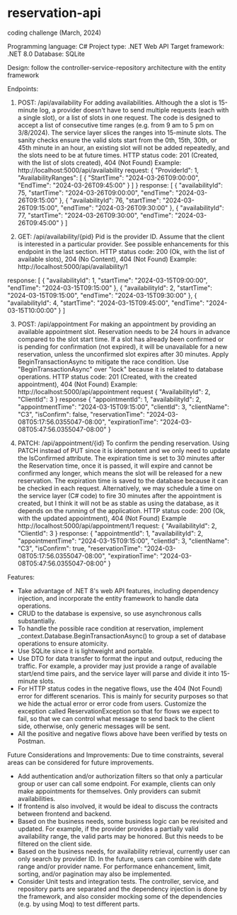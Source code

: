 # reservation-api

coding challenge (March, 2024)

Programming language: C#
Project type: .NET Web API
Target framework: .NET 8.0
Database: SQLite

Design:
follow the controller-service-repository architecture with the entity framework

Endpoints:
1. POST:  /api/availability
For adding availabilities. Although the a slot is 15-minute log, a provider doesn't have to send multiple requests (each with a single slot), or a list of slots in one request. The code is designed to accept a list of consecutive time ranges (e.g. from 9 am to 5 pm on 3/8/2024). The service layer slices the ranges into 15-minute slots. The sanity checks ensure the valid slots start from the 0th, 15th, 30th, or 45th minute in an hour, an existing slot will not be added repeatedly, and the slots need to be at future times.
HTTP status code: 201 (Created, with the list of slots created), 404 (Not Found)
Example:
http://localhost:5000/api/availability
request:
{
  "ProviderId": 1,
  "AvailabilityRanges": [
    {
      "StartTime": "2024-03-26T09:00:00",
      "EndTime": "2024-03-26T09:45:00"
    }
  ]
}
response:
[
    {
        "availabilityId": 75,
        "startTime": "2024-03-26T09:00:00",
        "endTime": "2024-03-26T09:15:00"
    },
    {
        "availabilityId": 76,
        "startTime": "2024-03-26T09:15:00",
        "endTime": "2024-03-26T09:30:00"
    },
    {
        "availabilityId": 77,
        "startTime": "2024-03-26T09:30:00",
        "endTime": "2024-03-26T09:45:00"
    }
]

2. GET:   /api/availability/{pid}
Pid is the provider ID. Assume that the client is interested in a particular provider. See possible enhancements for this endpoint in the last section.
HTTP status code: 200 (Ok, with the list of available slots), 204 (No Content), 404 (Not Found)
Example:
http://localhost:5000/api/availability/1

response:
[
    {
        "availabilityId": 1,
        "startTime": "2024-03-15T09:00:00",
        "endTime": "2024-03-15T09:15:00"
    },
    {
        "availabilityId": 2,
        "startTime": "2024-03-15T09:15:00",
        "endTime": "2024-03-15T09:30:00"
    },
    {
        "availabilityId": 4,
        "startTime": "2024-03-15T09:45:00",
        "endTime": "2024-03-15T10:00:00"
    }
]

3. POST:  /api/appointment
For making an appointment by providing an available appointment slot. Reservation needs to be 24 hours in advance compared to the slot start time. If a slot has already been confirmed or is pending for confirmation (not expired), it will be unavailable for a new reservation, unless the unconfirmed slot expires after 30 minutes. Apply BeginTransactionAsync to mitigate the race condition. Use "BeginTransactionAsync" over "lock" because it is related to database operations.
HTTP status code: 201 (Created, with the created appointment), 404 (Not Found)
Example:
http://localhost:5000/api/appointment
request
{
  "AvailabilityId": 2,
  "ClientId": 3
}
response
{
    "appointmentId": 1,
    "availabilityId": 2,
    "appointmentTime": "2024-03-15T09:15:00",
    "clientId": 3,
    "clientName": "C3",
    "isConfirm": false,
    "reservationTime": "2024-03-08T05:17:56.0355047-08:00",
    "expirationTime": "2024-03-08T05:47:56.0355047-08:00"
}

4. PATCH: /api/appointment/{id}
To confirm the pending reservation. Using PATCH instead of PUT since it is idempotent and we only need to update the IsConfirmed attribute. The expiration time is set to 30 minutes after the Reservation time, once it is passed, it will expire and cannot be confirmed any longer, which means the slot will be released for a new reservation. The expiration time is saved to the database because it can be checked in each request. Alternatively, we may schedule a time on the service layer (C# code) to fire 30 minutes after the appointment is created, but I think it will not be as stable as using the database, as it depends on the running of the application.
HTTP status code: 200 (Ok, with the updated appointment), 404 (Not Found)
Example
http://localhost:5000/api/appointment/1
request:
{
  "AvailabilityId": 2,
  "ClientId": 3
}
response:
{
    "appointmentId": 1,
    "availabilityId": 2,
    "appointmentTime": "2024-03-15T09:15:00",
    "clientId": 3,
    "clientName": "C3",
    "isConfirm": true,
    "reservationTime": "2024-03-08T05:17:56.0355047-08:00",
    "expirationTime": "2024-03-08T05:47:56.0355047-08:00"
}

Features:
- Take advantage of .NET 8's web API features, including dependency injection, and incorporate the entity framework to handle data operations.
- CRUD to the database is expensive, so use asynchronous calls substantially.
- To handle the possible race condition at reservation, implement _context.Database.BeginTransactionAsync() to group a set of database operations to ensure atomicity.
- Use SQLite since it is lightweight and portable.
- Use DTO for data transfer to format the input and output, reducing the traffic. For example, a provider may just provide a range of available start/end time pairs, and the service layer will parse and divide it into 15-minute slots.
- For HTTP status codes in the negative flows, use the 404 (Not Found) error for different scenarios. This is mainly for security purposes so that we hide the actual error or error code from users. Customize the exception called ReservationException so that for flows we expect to fail, so that we can control what message to send back to the client side, otherwise, only generic messages will be sent.
- All the positive and negative flows above have been verified by tests on Postman.


Future Considerations and Improvements:
Due to time constraints, several areas can be considered for future improvements.
- Add authentication and/or authorization filters so that only a particular group or user can call some endpoint. For example, clients can only make appointments for themselves. Only providers can submit availabilities.
- If frontend is also involved, it would be ideal to discuss the contracts between frontend and backend.
- Based on the business needs, some business logic can be revisited and updated. For example, if the provider provides a partially valid availability range, the valid parts may be honored. But this needs to be filtered on the client side. 
- Based on the business needs, for availability retrieval, currently user can only search by provider ID. In the future, users can combine with date range and/or provider name. For performance enhancement, limit, sorting, and/or pagination may also be implemented.
- Consider Unit tests and integration tests. The controller, service, and repository parts are separated and the dependency injection is done by the framework, and also consider mocking some of the dependencies (e.g. by using Moq) to test different parts.
